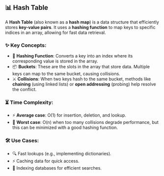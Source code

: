 ## 📊 Hash Table

A **Hash Table** (also known as a **hash map**) is a data structure that efficiently stores **key-value pairs**. It uses a **hashing function** to map keys to specific indices in an array, allowing for fast data retrieval. 

### ✨ Key Concepts:
- 🔑 **Hashing Function**: Converts a key into an index where its corresponding value is stored in the array.
- 📦 **Buckets**: These are the slots in the array that store data. Multiple keys can map to the same bucket, causing collisions.
- ⚔️ **Collisions**: When two keys hash to the same bucket, methods like **chaining** (using linked lists) or **open addressing** (probing) help resolve the conflict.

### ⏳ Time Complexity:
- ⚡ **Average case**: O(1) for insertion, deletion, and lookup.
- 🐢 **Worst case**: O(n) when too many collisions degrade performance, but this can be minimized with a good hashing function.

### 🛠️ Use Cases:
- 🔍 Fast lookups (e.g., implementing dictionaries).
- ⚡ Caching data for quick access.
- 📂 Indexing databases for efficient searches.
